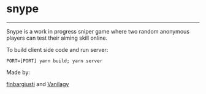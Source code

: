 # snype

---

Snype is a work in progress sniper game where two random anonymous players can test their aiming skill online.

To build client side code and run server:

```
PORT=[PORT] yarn build; yarn server
```

Made by:

[finbargiusti](http://github.com/finbargiusti) and [Vanilagy](http://github.com/Vanilagy)
